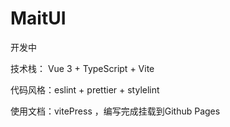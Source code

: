 # MaitUI

开发中

技术栈： Vue 3 + TypeScript + Vite

代码风格：eslint + prettier + stylelint 

使用文档：vitePress ，编写完成挂载到Github Pages
